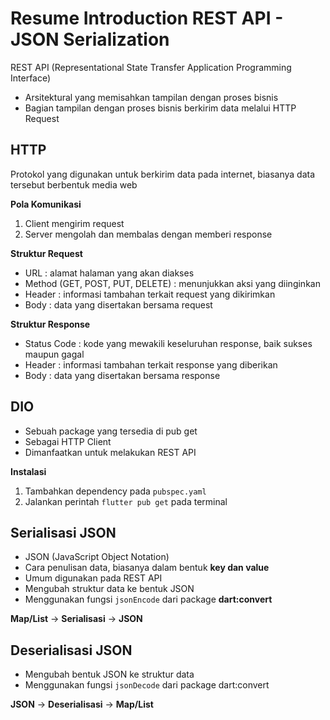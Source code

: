 # Resume Introduction REST API - JSON Serialization

REST API (Representational State Transfer Application Programming Interface)
- Arsitektural yang memisahkan tampilan dengan proses bisnis
- Bagian tampilan dengan proses bisnis berkirim data melalui HTTP Request

## HTTP
Protokol yang digunakan untuk berkirim data pada internet, biasanya data tersebut berbentuk media web

**Pola Komunikasi**
1. Client mengirim request
2. Server mengolah dan membalas dengan memberi response

**Struktur Request**
- URL : alamat halaman yang akan diakses
- Method (GET, POST, PUT, DELETE) : menunjukkan aksi yang diinginkan
- Header : informasi tambahan terkait request yang dikirimkan
- Body : data yang disertakan bersama request

**Struktur Response**
- Status Code : kode yang mewakili keseluruhan response, baik sukses maupun gagal
- Header : informasi tambahan terkait response yang diberikan
- Body : data yang disertakan bersama response

## DIO 
- Sebuah package yang tersedia di pub get
- Sebagai HTTP Client
- Dimanfaatkan untuk melakukan REST API

**Instalasi**
1. Tambahkan dependency pada `pubspec.yaml`
2. Jalankan perintah `flutter pub get` pada terminal

## Serialisasi JSON
- JSON (JavaScript Object Notation)
- Cara penulisan data, biasanya dalam bentuk **key dan value**
- Umum digunakan pada REST API
- Mengubah struktur data ke bentuk JSON
- Menggunakan fungsi `jsonEncode` dari package **dart:convert**

**Map/List** -> **Serialisasi** -> **JSON**

## Deserialisasi JSON
- Mengubah bentuk JSON ke struktur data
- Menggunakan fungsi `jsonDecode` dari package dart:convert

**JSON** -> **Deserialisasi** -> **Map/List**